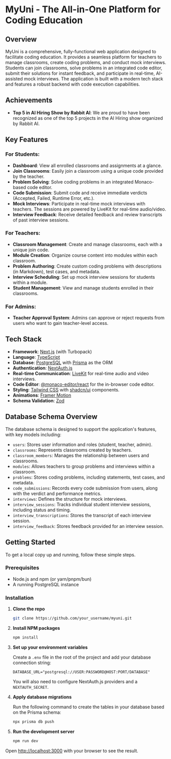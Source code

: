 # MyUni - The All-in-One Platform for Coding Education

## Overview

MyUni is a comprehensive, fully-functional web application designed to facilitate coding education. It provides a seamless platform for teachers to manage classrooms, create coding problems, and conduct mock interviews. Students can join classrooms, solve problems in an integrated code editor, submit their solutions for instant feedback, and participate in real-time, AI-assisted mock interviews. The application is built with a modern tech stack and features a robust backend with code execution capabilities.

## Achievements

- **Top 5 in AI Hiring Show by Rabbit AI**: We are proud to have been recognized as one of the top 5 projects in the AI Hiring show organized by Rabbit AI.

## Key Features

### For Students:
- **Dashboard**: View all enrolled classrooms and assignments at a glance.
- **Join Classrooms**: Easily join a classroom using a unique code provided by the teacher.
- **Problem Solving**: Solve coding problems in an integrated Monaco-based code editor.
- **Code Submission**: Submit code and receive immediate verdicts (Accepted, Failed, Runtime Error, etc.).
- **Mock Interviews**: Participate in real-time mock interviews with teachers. The sessions are powered by LiveKit for real-time audio/video.
- **Interview Feedback**: Receive detailed feedback and review transcripts of past interview sessions.

### For Teachers:
- **Classroom Management**: Create and manage classrooms, each with a unique join code.
- **Module Creation**: Organize course content into modules within each classroom.
- **Problem Authoring**: Create custom coding problems with descriptions (in Markdown), test cases, and metadata.
- **Interview Scheduling**: Set up mock interview sessions for students within a module.
- **Student Management**: View and manage students enrolled in their classrooms.

### For Admins:
- **Teacher Approval System**: Admins can approve or reject requests from users who want to gain teacher-level access.

## Tech Stack

- **Framework**: [Next.js](https://nextjs.org/) (with Turbopack)
- **Language**: [TypeScript](https://www.typescriptlang.org/)
- **Database**: [PostgreSQL](https://www.postgresql.org/) with [Prisma](https://www.prisma.io/) as the ORM
- **Authentication**: [NextAuth.js](https://next-auth.js.org/)
- **Real-time Communication**: [LiveKit](https://livekit.io/) for real-time audio and video interviews.
- **Code Editor**: [@monaco-editor/react](https://github.com/suren-atoyan/monaco-react) for the in-browser code editor.
- **Styling**: [Tailwind CSS](https://tailwindcss.com/) with [shadcn/ui](https://ui.shadcn.com/) components.
- **Animations**: [Framer Motion](https://www.framer.com/motion/)
- **Schema Validation**: [Zod](https://zod.dev/)

## Database Schema Overview

The database schema is designed to support the application's features, with key models including:

- `users`: Stores user information and roles (student, teacher, admin).
- `classrooms`: Represents classrooms created by teachers.
- `classroom_members`: Manages the relationship between users and classrooms.
- `modules`: Allows teachers to group problems and interviews within a classroom.
- `problems`: Stores coding problems, including statements, test cases, and metadata.
- `code_submissions`: Records every code submission from users, along with the verdict and performance metrics.
- `interviews`: Defines the structure for mock interviews.
- `interview_sessions`: Tracks individual student interview sessions, including status and timing.
- `interview_transcriptions`: Stores the transcript of each interview session.
- `interview_feedback`: Stores feedback provided for an interview session.

## Getting Started

To get a local copy up and running, follow these simple steps.

### Prerequisites

- Node.js and npm (or yarn/pnpm/bun)
- A running PostgreSQL instance

### Installation

1.  **Clone the repo**
    ```sh
    git clone https://github.com/your_username/myuni.git
    ```
2.  **Install NPM packages**
    ```sh
    npm install
    ```
3.  **Set up your environment variables**

    Create a `.env` file in the root of the project and add your database connection string:
    ```env
    DATABASE_URL="postgresql://USER:PASSWORD@HOST:PORT/DATABASE"
    ```
    You will also need to configure NextAuth.js providers and a `NEXTAUTH_SECRET`.

4.  **Apply database migrations**

    Run the following command to create the tables in your database based on the Prisma schema:
    ```sh
    npx prisma db push
    ```

5.  **Run the development server**
    ```bash
    npm run dev
    ```

Open [http://localhost:3000](http://localhost:3000) with your browser to see the result.
